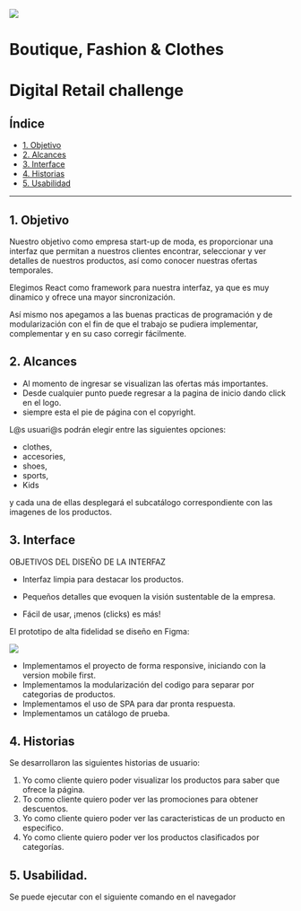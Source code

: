 ![](/src/assets/logo.png) 

# Boutique, Fashion & Clothes 
# Digital Retail challenge

## Índice

* [1. Objetivo](#1-objetivo)
* [2. Alcances](#2-alcances)
* [3. Interface](#3-Interface)
* [4. Historias](#4-Historias)
* [5. Usabilidad](#5-Usabilidad)
***

## 1. Objetivo

Nuestro objetivo como empresa start-up de moda, es proporcionar una interfaz que permitan a nuestros clientes encontrar, seleccionar y ver detalles de nuestros productos, así como conocer nuestras ofertas temporales.

Elegimos React como framework para nuestra interfaz, ya que es muy dinamico y ofrece una mayor sincronización.

Así mismo nos apegamos a las buenas practicas de programación y de modularización con el fin de que el trabajo se pudiera implementar, complementar y en su caso corregir fácilmente.

## 2. Alcances

  * Al momento de ingresar se visualizan las ofertas más importantes.
  * Desde cualquier punto puede regresar a la pagina de inicio dando click en el logo.
  * siempre esta el pie de página con el copyright.
 
L@s usuari@s podrán elegir entre las siguientes opciones:  

  * clothes, 
  * accesories, 
  * shoes,
  * sports,
  * Kids
  
y cada una de ellas desplegará el subcatálogo correspondiente con las imagenes de los productos.

## 3. Interface

OBJETIVOS DEL DISEÑO DE LA INTERFAZ

 - Interfaz limpia para destacar los productos.

 - Pequeños detalles que evoquen  la visión sustentable de la empresa.

 - Fácil de usar, ¡menos (clicks) es más!

El prototipo de alta fidelidad se diseño en Figma:

![](/src/assets/prototype.jpg)

* Implementamos el proyecto de forma responsive, iniciando con la version mobile first.
* Implementamos la modularización del codigo para separar por categorias de productos.
* Implementamos el uso de SPA para dar pronta respuesta.
* Implementamos un catálogo de prueba.

## 4. Historias   

Se desarrollaron las siguientes historias de usuario:

1. Yo como cliente quiero poder visualizar los productos para saber que ofrece la página.
2. To como cliente quiero poder ver las promociones para obtener descuentos.
3. Yo como cliente quiero poder ver las caracteristicas de un producto en especifico.
4. Yo como cliente quiero poder ver los productos clasificados por categorías.

## 5. Usabilidad.

Se puede ejecutar con el siguiente comando en el navegador
